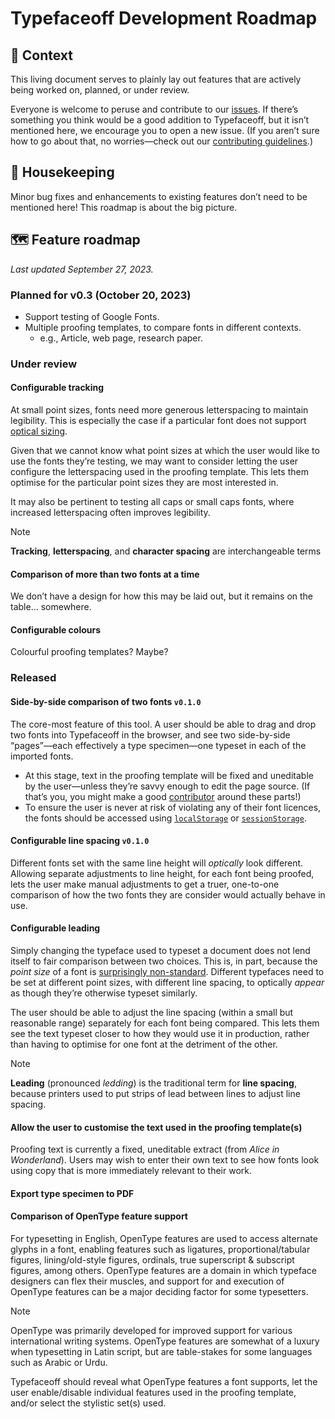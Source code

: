 # Typefaceoff Development Roadmap

## 👋 Context

This living document serves to plainly lay out features that are actively being worked on, planned, or under review.

Everyone is welcome to peruse and contribute to our [issues](https://github.com/typefaceoff/typefaceoff/issues). If there’s something you think would be a good addition to Typefaceoff, but it isn’t mentioned here, we encourage you to open a new issue. (If you aren’t sure how to go about that, no worries—check out our [contributing guidelines](CONTRIBUTING.md).)

## 🧹 Housekeeping

Minor bug fixes and enhancements to existing features don’t need to be mentioned here! This roadmap is about the big picture.

## 🗺️ Feature roadmap

*Last updated September 27, 2023.*

### Planned for v0.3 (October 20, 2023)

- Support testing of Google Fonts.
- Multiple proofing templates, to compare fonts in different contexts.
	- e.g., Article, web page, research paper.

### Under review

#### Configurable tracking

At small point sizes, fonts need more generous letterspacing to maintain legibility. This is especially the case if a particular font does not support [optical sizing](https://justanotherfoundry.com/size-specific-adjustments-to-type-designs).

Given that we cannot know what point sizes at which the user would like to use the fonts they’re testing, we may want to consider letting the user configure the letterspacing used in the proofing template. This lets them optimise for the particular point sizes they are most interested in.

It may also be pertinent to testing all caps or small caps fonts, where increased letterspacing often improves legibility.

> [!NOTE]
> **Tracking**, **letterspacing**, and **character spacing** are interchangeable terms

#### Comparison of more than two fonts at a time

We don’t have a design for how this may be laid out, but it remains on the table… somewhere.

#### Configurable colours

Colourful proofing templates? Maybe?

### Released

#### Side-by-side comparison of two fonts `v0.1.0`

The core-most feature of this tool. A user should be able to drag and drop two fonts into Typefaceoff in the browser, and see two side-by-side “pages”—each effectively a type specimen—one typeset in each of the imported fonts.

- At this stage, text in the proofing template will be fixed and uneditable by the user—unless they’re savvy enough to edit the page source. (If that’s you, you might make a good [contributor](CONTRIBUTING.md) around these parts!)
- To ensure the user is never at risk of violating any of their font licences, the fonts should be accessed using [`localStorage`](https://developer.mozilla.org/en-US/docs/Web/API/Window/localStorage) or [`sessionStorage`](https://developer.mozilla.org/en-US/docs/Web/API/Window/sessionStorage).

#### Configurable line spacing `v0.1.0`

Different fonts set with the same line height will *optically* look different. Allowing separate adjustments to line height, for each font being proofed, lets the user make manual adjustments to get a truer, one-to-one comparison of how the two fonts they are consider would actually behave in use.

#### Configurable leading

Simply changing the typeface used to typeset a document does not lend itself to fair comparison between two choices. This is, in part, because the *point size* of a font is [surprisingly non-standard](https://tonsky.me/blog/font-size). Different typefaces need to be set at different point sizes, with different line spacing, to optically *appear* as though they’re otherwise typeset similarly.

The user should be able to adjust the line spacing (within a small but reasonable range) separately for each font being compared. This lets them see the text typeset closer to how they would use it in production, rather than having to optimise for one font at the detriment of the other.

> [!NOTE]
> **Leading** (pronounced *ledding*) is the traditional term for **line spacing**, because printers used to put strips of lead between lines to adjust line spacing.

#### Allow the user to customise the text used in the proofing template(s)

Proofing text is currently a fixed, uneditable extract (from *Alice in Wonderland*). Users may wish to enter their own text to see how fonts look using copy that is more immediately relevant to their work.

#### Export type specimen to PDF

#### Comparison of OpenType feature support

For typesetting in English, OpenType features are used to access alternate glyphs in a font, enabling features such as ligatures, proportional/tabular figures, lining/old-style figures, ordinals, true superscript & subscript figures, among others. OpenType features are a domain in which typeface designers can flex their muscles, and support for and execution of OpenType features can be a major deciding factor for some typesetters.

> [!NOTE]
> OpenType was primarily developed for improved support for various international writing systems. OpenType features are somewhat of a luxury when typesetting in Latin script, but are table-stakes for some languages such as Arabic or Urdu.

Typefaceoff should reveal what OpenType features a font supports, let the user enable/disable individual features used in the proofing template, and/or select the stylistic set(s) used.
